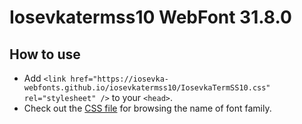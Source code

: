 # Iosevkatermss10 WebFont 31.8.0

## How to use

- Add `<link href="https://iosevka-webfonts.github.io/iosevkatermss10/IosevkaTermSS10.css" rel="stylesheet" />` to your `<head>`.
- Check out the [CSS file](./IosevkaTermSS10.css) for browsing the name of font family.
